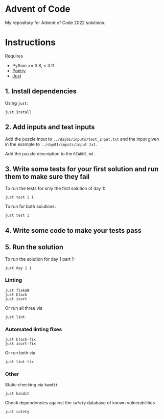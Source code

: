 # Advent of Code

My repository for Advent of Code 2022 solutions.

# Instructions

Requires

- Python >= 3.8, < 3.11
- [Poetry](https://github.com/python-poetry/poetry)
- [Just](https://github.com/casey/just)

## 1. Install dependencies

Using `just`:

```shell
just install
```

## 2. Add inputs and test inputs

Add the puzzle input to `../day01/inputs/test_input.txt` and the input given in the example to `../day01/inputs/input.txt`.

Add the puzzle description to the `README.md` .

## 3. Write some tests for your first solution and run them to make sure they fail

To run the tests for only the first solution of day 1:

```shell
just test 1 1
```

To run for both solutions:

```shell
just test 1
```

## 4. Write some code to make your tests pass

## 5. Run the solution

To run the solution for day 1 part 1:

```shell
just day 1 1
```


### Linting

```shell
just flake8
just black
just isort
```

Or run all three via

```shell
just lint
```

### Automated linting fixes

```shell
just black-fix
just isort-fix
```

Or run both via

```shell
just lint-fix
```

### Other

Static checking via `bandit`

```shell
just bandit
```

Check dependencies against the `safety` database of known vulnerabilities

```shell
just safety
```

